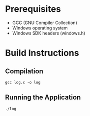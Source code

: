 # Prerequisites
- GCC (GNU Compiler Collection)
- Windows operating system
- Windows SDK headers (windows.h)

# Build Instructions
## Compilation

```
gcc log.c -o log
```
## Running the Application

```
./log
```
